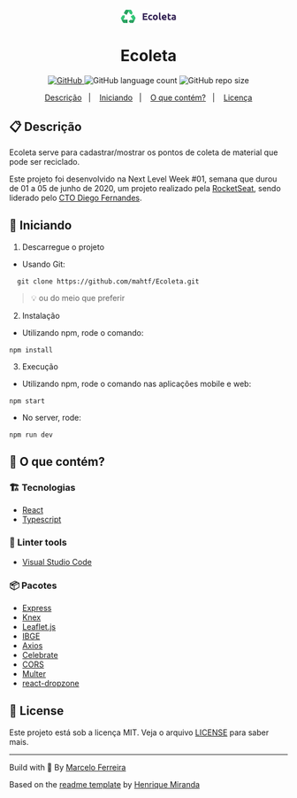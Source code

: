 <p align="center">
  <img alt="Icone Ecoleta" src="mobile/src/assets/logo.png" width="100"/>
</p> 
<h1 align="center">
Ecoleta
</h1>

<!-- Badges -->
<p align="center">

  <!-- License -->
  <a href="./LICENSE" alt="License: MIT">
    <img alt="GitHub" src="https://img.shields.io/github/license/mahtf/ecoleta?color=blue&label=License">
  </a>


  <img alt="GitHub language count" src="https://img.shields.io/github/languages/count/mahtf/Ecoleta?color=blue">


  <!-- GitHub repo size -->
  <img alt="GitHub repo size" src="https://img.shields.io/github/repo-size/mahtf/Ecoleta">

</p>

<!-- summary -->
<p align="center">
  <a href="#clipboard-descrição">Descrição</a>&nbsp;&nbsp;&nbsp;|&nbsp;&nbsp;&nbsp;
  <a href="#rocket-iniciando">Iniciando</a>&nbsp;&nbsp;&nbsp;|&nbsp;&nbsp;&nbsp;
  <a href="#-o-que-contém">O que contém?</a>&nbsp;&nbsp;&nbsp;|&nbsp;&nbsp;&nbsp;
  <a href="#memo-license">Licença</a>
</p>

## :clipboard: Descrição

 Ecoleta serve para cadastrar/mostrar os pontos de coleta de material que pode ser reciclado.

 Este projeto foi desenvolvido na Next Level Week #01, semana que durou de 01 a 05 de junho de 2020, um projeto realizado pela [RocketSeat](http://rocketseat.com.br/), sendo liderado pelo [CTO Diego Fernandes](https://github.com/diego3g).

## :rocket: Iniciando

1. Descarregue o projeto

  - Usando Git:
```shell
  git clone https://github.com/mahtf/Ecoleta.git
```
  > :bulb: ou do meio que preferir

2. Instalação

 - Utilizando npm, rode o comando: 
 ```shell
 npm install 
 ```

3. Execução
  - Utilizando npm, rode o comando nas aplicações mobile e web: 
  ```shel
  npm start 
  ```
  - No server, rode: 
  ```shell
  npm run dev
  ```

## 🧐 O que contém?

### :building_construction: Tecnologias

- [React](https://github.com/facebook/react)
- [Typescript](https://github.com/microsoft/TypeScript)
  
### :lipstick: Linter tools

- [Visual Studio Code](https://code.visualstudio.com/)

### :package: Pacotes

- [Express](https://github.com/expressjs/express)
- [Knex](http://knexjs.org/)
- [Leaflet.js](https://leafletjs.com/)
- [IBGE](https://servicodados.ibge.gov.br/api/docs/localidades?versao=1)
- [Axios](https://github.com/axios/axios)
- [Celebrate](https://github.com/arb/celebrate)
- [CORS](https://github.com/expressjs/cors)
- [Multer](https://github.com/expressjs/multer)
- [react-dropzone](https://github.com/react-dropzone/react-dropzone)

## :memo: License

Este projeto está sob a licença MIT. Veja o arquivo [LICENSE](LICENSE) para saber mais.

---

Build with 💙 By [Marcelo Ferreira](https://www.linkedin.com/in/mahtf/)

Based on the [readme template](https://gist.github.com/henry-ns/a00234378353d9ca43e1bfe043202192) by [Henrique Miranda](http://thehenry.dev/)